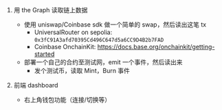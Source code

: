 1. 用 the Graph 读取链上数据
   - 使用 uniswap/Coinbase sdk 做一个简单的 swap，然后读出这笔 tx
     - UniversalRouter on sepolia: `0x3fC91A3afd70395Cd496C647d5a6CC9D4B2b7FAD`
     - Coinbase OnchainKit: https://docs.base.org/onchainkit/getting-started
   - 部署一个自己的合约至测试网，emit 一个事件，然后读出来
     - 发个测试币，读取 Mint，Burn 事件

2. 前端 dashboard
   - 右上角钱包功能（连接/切换等）